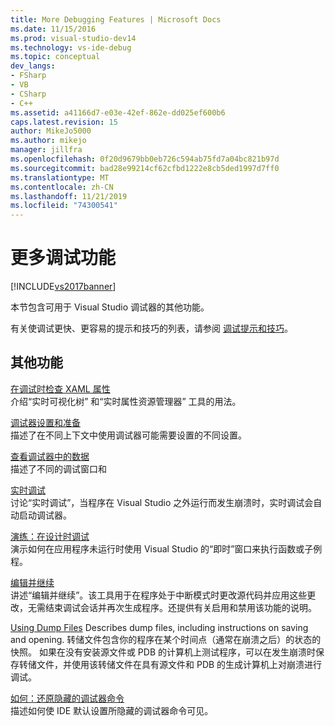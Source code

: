 ```yaml
---
title: More Debugging Features | Microsoft Docs
ms.date: 11/15/2016
ms.prod: visual-studio-dev14
ms.technology: vs-ide-debug
ms.topic: conceptual
dev_langs:
- FSharp
- VB
- CSharp
- C++
ms.assetid: a41166d7-e03e-42ef-862e-dd025ef600b6
caps.latest.revision: 15
author: MikeJo5000
ms.author: mikejo
manager: jillfra
ms.openlocfilehash: 0f20d9679bb0eb726c594ab75fd7a04bc821b97d
ms.sourcegitcommit: bad28e99214cf62cfbd1222e8cb5ded1997d7ff0
ms.translationtype: MT
ms.contentlocale: zh-CN
ms.lasthandoff: 11/21/2019
ms.locfileid: "74300541"
---
```

# <a name="more-debugging-features"></a>更多调试功能
[!INCLUDE[vs2017banner](../includes/vs2017banner.md)]

本节包含可用于 Visual Studio 调试器的其他功能。  
  
 有关使调试更快、更容易的提示和技巧的列表，请参阅 [调试提示和技巧](https://devblogs.microsoft.com/visualstudio/debugging-tips-and-tricks/)。  
  
## <a name="additional-features"></a>其他功能  
 [在调试时检查 XAML 属性](../debugger/inspect-xaml-properties-while-debugging.md)  
 介绍“实时可视化树” 和“实时属性资源管理器” 工具的用法。  
  
 [调试器设置和准备](../debugger/debugger-settings-and-preparation.md)  
 描述了在不同上下文中使用调试器可能需要设置的不同设置。  
  
 [查看调试器中的数据](../debugger/viewing-data-in-the-debugger.md)  
 描述了不同的调试窗口和  
  
 [实时调试](../debugger/just-in-time-debugging-in-visual-studio.md)  
 讨论“实时调试”，当程序在 Visual Studio 之外运行而发生崩溃时，实时调试会自动启动调试器。  
  
 [演练：在设计时调试](../debugger/walkthrough-debugging-at-design-time.md)  
 演示如何在应用程序未运行时使用 Visual Studio 的“即时”窗口来执行函数或子例程。 
  
 [编辑并继续](../debugger/edit-and-continue.md)  
 讲述“编辑并继续”。该工具用于在程序处于中断模式时更改源代码并应用这些更改，无需结束调试会话并再次生成程序。还提供有关启用和禁用该功能的说明。  
  
 [Using Dump Files](../debugger/using-dump-files.md) Describes dump files, including instructions on saving and opening. 转储文件包含你的程序在某个时间点（通常在崩溃之后）的状态的快照。 如果在没有安装源文件或 PDB 的计算机上测试程序，可以在发生崩溃时保存转储文件，并使用该转储文件在具有源文件和 PDB 的生成计算机上对崩溃进行调试。 
  
 [如何：还原隐藏的调试器命令](../debugger/how-to-restore-hidden-debugger-commands.md)  
 描述如何使 IDE 默认设置所隐藏的调试器命令可见。
